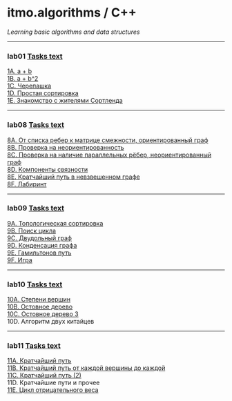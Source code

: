 # itmo.algorithms / C++
*Learning basic algorithms and data structures*

***
### lab01 [Tasks text](https://github.com/mrskycriper/itmo.algorithms/blob/master/lab01/problems1.pdf)
[1A. a + b](https://github.com/mrskycriper/itmo.algorithms/blob/master/lab01/1A.cpp)  
[1B. a + b^2](https://github.com/mrskycriper/itmo.algorithms/blob/master/lab01/1B.cpp)  
[1C. Черепашка](https://github.com/mrskycriper/itmo.algorithms/blob/master/lab01/1C.cpp)  
[1D. Простая сортировка](https://github.com/mrskycriper/itmo.algorithms/blob/master/lab01/1D.cpp)  
[1E. Знакомство с жителями Сортленда](https://github.com/mrskycriper/itmo.algorithms/blob/master/lab01/1E.cpp)
***
### lab08 [Tasks text](https://github.com/mrskycriper/itmo.algorithms/blob/master/lab08/problems8.pdf)
[8A. От списка ребер к матрице смежности, ориентированный граф](https://github.com/mrskycriper/itmo.algorithms/blob/master/lab08/8A.cpp)  
[8B. Проверка на неориентированность](https://github.com/mrskycriper/itmo.algorithms/blob/master/lab08/8B.cpp)  
[8C. Проверка на наличие параллельных рёбер, неориентированный граф](https://github.com/mrskycriper/itmo.algorithms/blob/master/lab08/8C.cpp)  
[8D. Компоненты связности](https://github.com/mrskycriper/itmo.algorithms/blob/master/lab08/8D.cpp)  
[8E. Кратчайший путь в невзвешенном графе](https://github.com/mrskycriper/itmo.algorithms/blob/master/lab08/8E.cpp)  
[8F. Лабиринт](https://github.com/mrskycriper/itmo.algorithms/blob/master/lab08/8F.cpp) 
***
### lab09 [Tasks text](https://github.com/mrskycriper/itmo.algorithms/blob/master/lab09/problems9.pdf)
[9A. Топологическая сортировка](https://github.com/mrskycriper/itmo.algorithms/blob/master/lab09/9A.cpp)  
[9B. Поиск цикла](https://github.com/mrskycriper/itmo.algorithms/blob/master/lab09/9B.cpp)  
[9C. Двудольный граф](https://github.com/mrskycriper/itmo.algorithms/blob/master/lab09/9C.cpp)  
[9D. Конденсация графа](https://github.com/mrskycriper/itmo.algorithms/blob/master/lab09/9D.cpp)  
[9E. Гамильтонов путь](https://github.com/mrskycriper/itmo.algorithms/blob/master/lab09/9E.cpp)  
[9F. Игра](https://github.com/mrskycriper/itmo.algorithms/blob/master/lab09/9F.cpp)  
***
### lab10 [Tasks text](https://github.com/mrskycriper/itmo.algorithms/blob/master/lab10/problems10.pdf)
[10A. Степени вершин](https://github.com/mrskycriper/itmo.algorithms/blob/master/lab10/10A.cpp)  
[10B. Остовное дерево](https://github.com/mrskycriper/itmo.algorithms/blob/master/lab10/10B.cpp)  
[10C. Остовное дерево 3](https://github.com/mrskycriper/itmo.algorithms/blob/master/lab10/10C.cpp)  
10D. Алгоритм двух китайцев  
***
### lab11 [Tasks text](https://github.com/mrskycriper/itmo.algorithms/blob/master/lab11/problems11.pdf)
[11A. Кратчайший путь](https://github.com/mrskycriper/itmo.algorithms/blob/master/lab11/11A.cpp)  
[11B. Кратчайший путь от каждой вершины до каждой](https://github.com/mrskycriper/itmo.algorithms/blob/master/lab11/11B.cpp)  
[11C. Кратчайший путь (2)](https://github.com/mrskycriper/itmo.algorithms/blob/master/lab11/11C.cpp)  
11D. Кратчайшие пути и прочее  
[11E. Цикл отрицательного веса](https://github.com/mrskycriper/itmo.algorithms/blob/master/lab11/11E.cpp)
